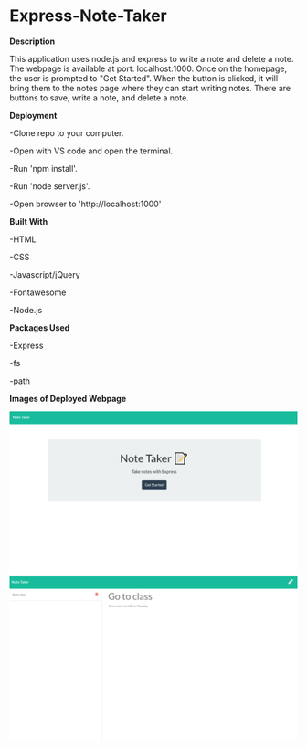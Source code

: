 # Express-Note-Taker

**Description**

This application uses node.js and express to write a note and delete a note.  The webpage is available at 
port: localhost:1000.   Once on the homepage, the user is prompted to "Get Started".  When the button is 
clicked, it will bring them to the notes page where they can start writing notes.  There are buttons to 
save, write a note, and delete a note.

**Deployment**

-Clone repo to your computer.

-Open with VS code and open the terminal.

-Run 'npm install'.

-Run 'node server.js'.

-Open browser to 'http://localhost:1000'

**Built With**

-HTML

-CSS

-Javascript/jQuery

-Fontawesome

-Node.js

**Packages Used**

-Express

-fs

-path


**Images of Deployed Webpage**

![Example Webpage](./webpage/assets/images/homepage.png)                      ![Example Webpage](./webpage/assets/images/notepage.png)


